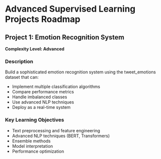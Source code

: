 # Advanced Supervised Learning Projects Roadmap
## Project 1: Emotion Recognition System

**Complexity Level: Advanced**

### Description

Build a sophisticated emotion recognition system using the tweet_emotions dataset that can:

- Implement multiple classification algorithms
- Compare performance metrics
- Handle imbalanced classes
- Use advanced NLP techniques
- Deploy as a real-time system

### Key Learning Objectives
- Text preprocessing and feature engineering
- Advanced NLP techniques (BERT, Transformers)
- Ensemble methods
- Model interpretation
- Performance optimization

